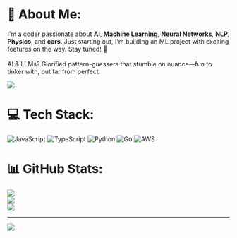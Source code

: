 # 💫 About Me:

I'm a coder passionate about **AI**, **Machine Learning**, **Neural Networks**, **NLP**, **Physics**, and **cars**. Just starting out, I'm building an ML project with exciting features on the way. Stay tuned! 🌟<br><br>AI & LLMs? Glorified pattern-guessers that stumble on nuance—fun to tinker with, but far from perfect.

![](https://i.pinimg.com/1200x/74/55/c0/7455c0389cfead22296b627af770d029.jpg)



# 💻 Tech Stack:
![JavaScript](https://img.shields.io/badge/javascript-%23323330.svg?style=for-the-badge&logo=javascript&logoColor=%23F7DF1E) ![TypeScript](https://img.shields.io/badge/typescript-%23007ACC.svg?style=for-the-badge&logo=typescript&logoColor=white) ![Python](https://img.shields.io/badge/python-3670A0?style=for-the-badge&logo=python&logoColor=ffdd54) ![Go](https://img.shields.io/badge/go-%2300ADD8.svg?style=for-the-badge&logo=go&logoColor=white) ![AWS](https://img.shields.io/badge/AWS-%23FF9900.svg?style=for-the-badge&logo=amazon-aws&logoColor=white)
# 📊 GitHub Stats:
![](https://github-readme-stats.vercel.app/api?username=mahitoh&theme=dark&hide_border=false&include_all_commits=false&count_private=false)<br/>
![](https://nirzak-streak-stats.vercel.app/?user=mahitoh&theme=dark&hide_border=false)<br/>
![](https://github-readme-stats.vercel.app/api/top-langs/?username=mahitoh&theme=dark&hide_border=false&include_all_commits=false&count_private=false&layout=compact)

---
[![](https://visitcount.itsvg.in/api?id=mahitoh&icon=0&color=0)](https://visitcount.itsvg.in)

<!-- Proudly created with GPRM ( https://gprm.itsvg.in ) -->
